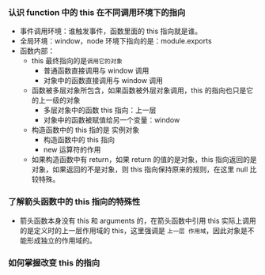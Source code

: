 ### 认识 function 中的 this 在不同调用环境下的指向

- 事件调用环境：谁触发事件，函数里面的 this 指向就是谁。
- 全局环境：window，node 环境下指向的是：module.exports
- 函数内部：
  - this 最终指向的是`调用它的对象`
    - 普通函数直接调用与 window 调用
    - 对象中的函数直接调用与 window 调用
  - 函数被多层对象所包含，如果函数被外层对象调用，this 的指向也只是它的上一级的对象
    - 多层对象中的函数 this 指向：上一层
    - 对象中的函数被赋值给另一个变量：window
  - 构造函数中的 this 指的是 实例对象
    - 构造函数中的 this 指向
    - new 运算符的作用
  - 如果构造函数中有 return，如果 return 的值的是对象，this 指向返回的是对象，如果返回的不是对象，则 this 指向保持原来的规则，在这里 null 比较特殊。

### 了解箭头函数中的 this 指向的特殊性

- 箭头函数本身没有 this 和 arguments 的，在箭头函数中引用 this 实际上调用的是定义时的上一层作用域的 this，这里强调是 `上一层 作用域`，因此对象是不能形成独立的作用域的。

### 如何掌握改变 this 的指向
